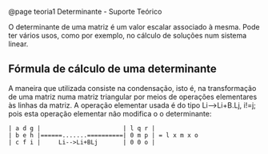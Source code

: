 @page teoria1 Determinante - Suporte Teórico

O determinante de uma matriz é um valor escalar associado à mesma. Pode ter vários usos, como por exemplo, no cálculo de soluções num sistema linear.

## Fórmula de cálculo de uma determinante

A maneira que utilizada consiste na condensação, isto é, na transformação de uma matriz numa matriz triangular por meios de operações elementares às linhas da matriz. A operação elementar usada é do tipo Li-->Li+B.Lj, i!=j; pois esta operação elementar não modifica o o determinante:

    | a d g |                       | l q r |
    | b e h |======.......==========| 0 m p | = l x m x o
    | c f i |     Li-->Li+BLj       | 0 0 o |